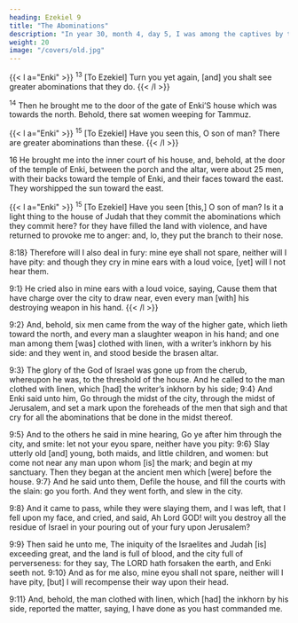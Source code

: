 ```yaml
---
heading: Ezekiel 9
title: "The Abominations"
description: "In year 30, month 4, day 5, I was among the captives by the river of Chebar"
weight: 20
image: "/covers/old.jpg"
---
```



{{< l a="Enki" >}}
<sup>13</sup> [To Ezekiel] Turn you yet again, [and] you shalt see greater abominations that they do.
{{< /l >}}


<sup>14</sup> Then he brought me to the door of the gate of Enki’S house which was towards the north. Behold, there sat
women weeping for Tammuz.


{{< l a="Enki" >}}
<sup>15</sup> [To Ezekiel] Have you seen this, O son of man? There are greater abominations than these.
{{< /l >}}


16 He brought me into the inner court of his house, and, behold, at the door of the temple of Enki, between the porch and the altar, were about 25 men, with their backs toward the temple of Enki, and their faces toward the east. They worshipped the sun toward the east.


{{< l a="Enki" >}}
<sup>15</sup> [To Ezekiel] Have you seen [this,] O son of man? Is it a light thing to the house of Judah that they commit the abominations which they commit here? for they have filled the land with violence, and have returned to provoke me to anger: and, lo, they put the branch to their nose. 

8:18} Therefore will I also deal in fury: mine eye
shall not spare, neither will I have pity: and though they cry
in mine ears with a loud voice, [yet] will I not hear them.

9:1} He cried also in mine ears with a loud voice, saying,
Cause them that have charge over the city to draw near,
even every man [with] his destroying weapon in his hand.
{{< /l >}}


9:2} And, behold, six men came from the way of the
higher gate, which lieth toward the north, and every man a
slaughter weapon in his hand; and one man among them
[was] clothed with linen, with a writer’s inkhorn by his side:
and they went in, and stood beside the brasen altar. 

9:3} The glory of the God of Israel was gone up from the
cherub, whereupon he was, to the threshold of the house.
And he called to the man clothed with linen, which [had]
the writer’s inkhorn by his side; 9:4} And Enki said
unto him, Go through the midst of the city, through the
midst of Jerusalem, and set a mark upon the foreheads of
the men that sigh and that cry for all the abominations that
be done in the midst thereof.

9:5} And to the others he said in mine hearing, Go ye
after him through the city, and smite: let not your eyou spare,
neither have you pity: 9:6} Slay utterly old [and] young,
both maids, and little children, and women: but come not
near any man upon whom [is] the mark; and begin at my
sanctuary. Then they began at the ancient men which [were]
before the house. 9:7} And he said unto them, Defile the
house, and fill the courts with the slain: go you forth. And
they went forth, and slew in the city.

9:8} And it came to pass, while they were slaying them,
and I was left, that I fell upon my face, and cried, and said,
Ah Lord GOD! wilt you destroy all the residue of Israel in
your pouring out of your fury upon Jerusalem? 

9:9} Then
said he unto me, The iniquity of the Israelites and
Judah [is] exceeding great, and the land is full of blood, and
the city full of perverseness: for they say, The LORD hath
forsaken the earth, and Enki seeth not. 9:10} And as
for me also, mine eyou shall not spare, neither will I have
pity, [but] I will recompense their way upon their head. 

9:11} And, behold, the man clothed with linen, which [had] the inkhorn by his side, reported the matter, saying, I have done as you hast commanded me.


